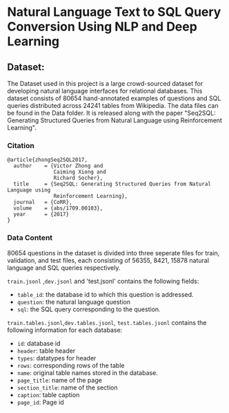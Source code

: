 # Natural Language Text to SQL Query Conversion Using NLP and Deep Learning



## Dataset:

The Dataset used in this project is a large crowd-sourced dataset for developing natural language interfaces for relational databases. This dataset consists of 80654 hand-annotated examples of questions and SQL queries distributed across 24241 tables from Wikipedia. The data files can be found in the Data folder. It is released along with the paper "Seq2SQL: Generating Structured Queries from Natural Language using Reinforcement Learning".

### Citation
```
@article{zhongSeq2SQL2017,
  author    = {Victor Zhong and
               Caiming Xiong and
               Richard Socher},
  title     = {Seq2SQL: Generating Structured Queries from Natural Language using
               Reinforcement Learning},
  journal   = {CoRR},
  volume    = {abs/1709.00103},
  year      = {2017}
}
```
### Data Content

80654 questions in the dataset is divided into three seperate files for train, validation, and test files, each consisting of 56355, 8421, 15878 natural language and SQL queries respectively.

`train.jsonl` ,`dev.jsonl` and 'test.jsonl' contains the following fields:

- `table_id`: the database id to which this question is addressed.
- `question`: the natural language question
- `sql`: the SQL query corresponding to the question.
 
`train.tables.jsonl`,`dev.tables.jsonl`, `test.tables.jsonl`  contains the following information for each database:

- `id`: database id
- `header`: table header
- `types`: datatypes for header 
- `rows`: corresponding rows of the table
- `name`: original table names stored in the database.
- `page_title`: name of the page
- `section_title`: name of the section
- `caption`: table caption
- `page_id`: Page id



